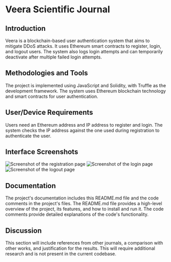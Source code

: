 # Veera Scientific Journal

## Introduction
Veera is a blockchain-based user authentication system that aims to mitigate DDoS attacks. It uses Ethereum smart contracts to register, login, and logout users. The system also logs login attempts and can temporarily deactivate after multiple failed login attempts.

## Methodologies and Tools
The project is implemented using JavaScript and Solidity, with Truffle as the development framework. The system uses Ethereum blockchain technology and smart contracts for user authentication.

## User/Device Requirements
Users need an Ethereum address and IP address to register and login. The system checks the IP address against the one used during registration to authenticate the user.

## Interface Screenshots
![Screenshot of the registration page](url-to-screenshot-1)
![Screenshot of the login page](url-to-screenshot-2)
![Screenshot of the logout page](url-to-screenshot-3)

## Documentation
The project's documentation includes this README.md file and the code comments in the project's files. The README.md file provides a high-level overview of the project, its features, and how to install and run it. The code comments provide detailed explanations of the code's functionality.

## Discussion
This section will include references from other journals, a comparison with other works, and justification for the results. This will require additional research and is not present in the current codebase.
